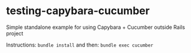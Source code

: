 # testing-capybara-cucumber
Simple standalone example for using Capybara  + Cucumber outside Rails project

Instructions:
`bundle install`
and then:
`bundle exec cucumber`
